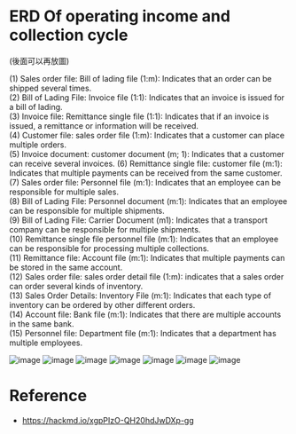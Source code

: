 # ERD Of operating income and collection cycle
(後面可以再放圖)

(1) Sales order file: Bill of lading file (1:m): Indicates that an order can be shipped several times.   
(2) Bill of Lading File: Invoice file (1:1): Indicates that an invoice is issued for a bill of lading.   
(3) Invoice file: Remittance single file (1:1): Indicates that if an invoice is issued, a remittance or information will be received.   
(4) Customer file: sales order file (1:m): Indicates that a customer can place multiple orders.   
(5) Invoice document: customer document (m; 1): Indicates that a customer can receive several invoices. 
(6) Remittance single file: customer file (m:1): Indicates that multiple payments can be received from the same customer.   
(7) Sales order file: Personnel file (m:1): Indicates that an employee can be responsible for multiple sales.   
(8) Bill of Lading File: Personnel document (m:1): Indicates that an employee can be responsible for multiple shipments.   
(9) Bill of Lading File: Carrier Document (m1): Indicates that a transport company can be responsible for multiple shipments.   
(10) Remittance single file personnel file (m:1): Indicates that an employee can be responsible for processing multiple collections.   
(11) Remittance file: Account file (m:1): Indicates that multiple payments can be stored in the same account.   
(12) Sales order file: sales order detail file (1:m): indicates that a sales order can order several kinds of inventory.   
(13) Sales Order Details: Inventory File (m:1): Indicates that each type of inventory can be ordered by other different orders.   
(14) Account file: Bank file (m:1): Indicates that there are multiple accounts in the same bank.   
(15) Personnel file: Department file (m:1): Indicates that a department has multiple employees.    


![image](https://github.com/Annie0727/Pictures/blob/main/SQL01.jpg)
![image](https://github.com/Annie0727/Pictures/blob/main/SQL02.jpg)
![image](https://github.com/Annie0727/Pictures/blob/main/SQL03.jpg)
![image](https://github.com/Annie0727/Pictures/blob/main/SQL04.jpg)
![image](https://github.com/Annie0727/Pictures/blob/main/SQL05.jpg)
![image](https://github.com/Annie0727/Pictures/blob/main/SQL06.jpg)
![image](https://github.com/Annie0727/Pictures/blob/main/SQL07.jpg)

# Reference
- https://hackmd.io/xgpPIzO-QH20hdJwDXp-gg
